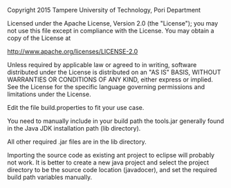 
 Copyright 2015 Tampere University of Technology, Pori Department
 
 Licensed under the Apache License, Version 2.0 (the "License");
 you may not use this file except in compliance with the License.
 You may obtain a copy of the License at
 
   http://www.apache.org/licenses/LICENSE-2.0
 
 Unless required by applicable law or agreed to in writing, software
 distributed under the License is distributed on an "AS IS" BASIS,
 WITHOUT WARRANTIES OR CONDITIONS OF ANY KIND, either express or implied.
 See the License for the specific language governing permissions and
 limitations under the License.


Edit the file build.properties to fit your use case.

You need to manually include in your build path the tools.jar generally found
in the Java JDK installation path (lib directory).

All other required .jar files are in the lib directory.

Importing the source code as existing ant project to eclipse will probably not
work. It is better to create a new java project and select the project directory
to be the source code location (javadocer), and set the required build path
variables manually.
